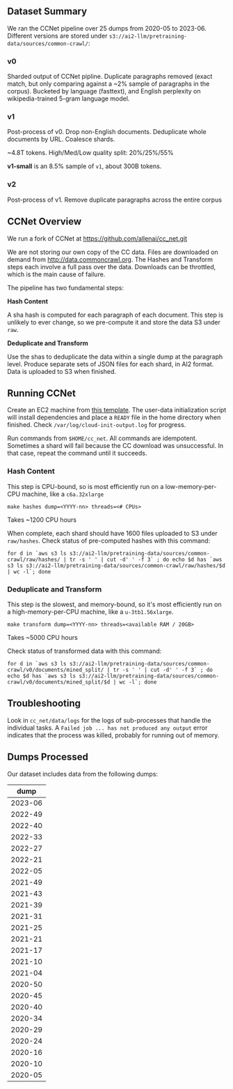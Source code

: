 ## Dataset Summary

We ran the CCNet pipeline over 25 dumps from 2020-05 to 2023-06.  Different versions are stored under `s3://ai2-llm/pretraining-data/sources/common-crawl/`:

### v0

Sharded output of CCNet pipline. Duplicate paragraphs removed (exact match, but only comparing against a ~2% sample of paragraphs in the corpus). Bucketed by language (fasttext), and English perplexity on wikipedia-trained 5-gram language model.

### v1

Post-process of v0. Drop non-English documents. Deduplicate whole documents by URL. Coalesce shards.

~4.8T tokens. High/Med/Low quality split: 20%/25%/55%

**v1-small** is an 8.5% sample of `v1`, about 300B tokens.

### v2

Post-process of v1. Remove duplicate paragraphs across the entire corpus

## CCNet Overview

We run a fork of CCNet at https://github.com/allenai/cc_net.git

We are not storing our own copy of the CC data. Files are downloaded on demand from http://data.commoncrawl.org. The Hashes and Transform steps each involve a full pass over the data. Downloads can be throttled, which is the main cause of failure.

The pipeline has two fundamental steps:

**Hash Content**

A sha hash is computed for each paragraph of each document.
This step is unlikely to ever change, so we pre-compute it and store the data S3 under `raw`.

**Deduplicate and Transform**

Use the shas to deduplicate the data within a single dump at the paragraph level. Produce separate sets of JSON files for each shard, in AI2 format.  Data is uploaded to S3 when finished.

## Running CCNet

Create an EC2 machine from [this template](https://us-east-1.console.aws.amazon.com/ec2/home?region=us-east-1#LaunchTemplateDetails:launchTemplateId=lt-0be9ec34ba9794d3e).
The user-data initialization script will install dependencies and place a `READY` file in the home directory when finished. Check `/var/log/cloud-init-output.log` for progress.

Run commands from `$HOME/cc_net`. All commands are idempotent. Sometimes a shard will fail because the CC download was unsuccessful. In that case, repeat the command until it succeeds.

### Hash Content

This step is CPU-bound, so is most efficiently run on a low-memory-per-CPU machine, like a `c6a.32xlarge`

```
make hashes dump=<YYYY-nn> threads=<# CPUs>

```
Takes ~1200 CPU hours

When complete, each shard should have 1600 files uploaded to S3 under `raw/hashes`. Check status of pre-computed hashes with this command:

```
for d in `aws s3 ls s3://ai2-llm/pretraining-data/sources/common-crawl/raw/hashes/ | tr -s ' ' | cut -d' ' -f 3` ; do echo $d has `aws s3 ls s3://ai2-llm/pretraining-data/sources/common-crawl/raw/hashes/$d | wc -l`; done
```

### Deduplicate and Transform

This step is the slowest, and memory-bound, so it's most efficiently run on a high-memory-per-CPU machine, like a `u-3tb1.56xlarge`.
```
make transform dump=<YYYY-nn> threads=<available RAM / 20GB>
```
Takes ~5000 CPU hours

Check status of transformed data with this command:
```
for d in `aws s3 ls s3://ai2-llm/pretraining-data/sources/common-crawl/v0/documents/mined_split/ | tr -s ' ' | cut -d' ' -f 3` ; do echo $d has `aws s3 ls s3://ai2-llm/pretraining-data/sources/common-crawl/v0/documents/mined_split/$d | wc -l`; done
```

## Troubleshooting

Look in `cc_net/data/logs` for the logs of sub-processes that handle the individual tasks. A `Failed job ... has not produced any output` error indicates that the process was killed, probably for running out of memory.

## Dumps Processed

Our dataset includes data from the following dumps:

| dump    |
|---------|
| 2023-06 |
| 2022-49 |
| 2022-40 |
| 2022-33 |
| 2022-27 |
| 2022-21 |
| 2022-05 |
| 2021-49 |
| 2021-43 |
| 2021-39 |
| 2021-31 |
| 2021-25 |
| 2021-21 |
| 2021-17 |
| 2021-10 |
| 2021-04 |
| 2020-50 |
| 2020-45 |
| 2020-40 |
| 2020-34 |
| 2020-29 |
| 2020-24 |
| 2020-16 |
| 2020-10 |
| 2020-05 |
